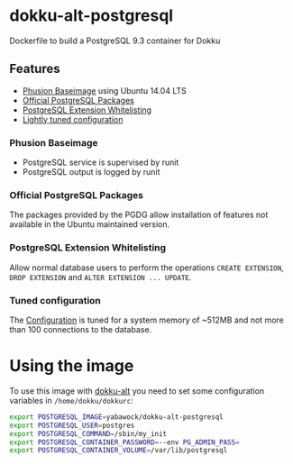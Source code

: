 # dokku-alt-postgresql

Dockerfile to build a PostgreSQL 9.3 container for Dokku

## Features

* [Phusion Baseimage](https://github.com/phusion/baseimage-docker) using Ubuntu 14.04 LTS
* [Official PostgreSQL Packages](http://wiki.postgresql.org/wiki/Apt)
* [PostgreSQL Extension Whitelisting](https://github.com/dimitri/pgextwlist)
* [Lightly tuned configuration](https://github.com/yabawock/dokku-alt-postgresql/blob/develop/configs/postgresql.conf)

### Phusion Baseimage

* PostgreSQL service is supervised by runit
* PostgreSQL output is logged by runit

### Official PostgreSQL Packages

The packages provided by the PGDG allow installation of features not available in the Ubuntu maintained version.

### PostgreSQL Extension Whitelisting

Allow normal database users to perform the operations `CREATE EXTENSION`, `DROP EXTENSION` and `ALTER EXTENSION ... UPDATE`.

### Tuned configuration

The [Configuration](https://github.com/yabawock/dokku-alt-postgresql/blob/develop/configs/postgresql.conf) is tuned for
a system memory of ~512MB and not more than 100 connections to the database.

# Using the image

To use this image with [dokku-alt](https://github.com/dokku-alt/dokku-alt) you need to set some configuration variables in `/home/dokku/dokkurc`:

```bash
export POSTGRESQL_IMAGE=yabawock/dokku-alt-postgresql
export POSTGRESQL_USER=postgres
export POSTGRESQL_COMMAND=/sbin/my_init
export POSTGRESQL_CONTAINER_PASSWORD=--env PG_ADMIN_PASS=
export POSTGRESQL_CONTAINER_VOLUME=/var/lib/postgresql
```
